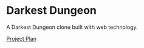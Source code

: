 # Darkest Dungeon
A Darkest Dungeon clone built with web technology.

[Project Plan](planning/overview.md)
